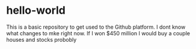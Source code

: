# hello-world
This is a basic repository to get used to the Github platform.
I dont know what changes to mke right now.
If I won $450 million I would buy a couple houses and stocks probobly
